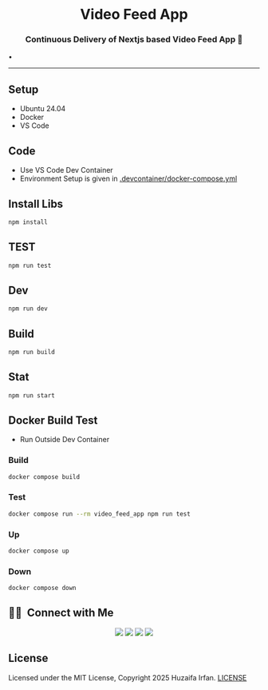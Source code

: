 <br />

<div align="center">
  <h1>Video Feed App</h1>
  <p><h3 align="center">Continuous Delivery of Nextjs based Video Feed App 🚀</h3></p>
</div>


•
<hr>

## Setup

- Ubuntu 24.04
- Docker
- VS Code

## Code

- Use VS Code Dev Container
- Environment Setup is given in [.devcontainer/docker-compose.yml](.devcontainer/docker-compose.yml)

## Install Libs

```sh
npm install
```

## TEST

```sh
npm run test
```

## Dev

```sh
npm run dev
```

## Build

```sh
npm run build
```

## Stat

```sh
npm run start
```


## Docker Build Test

- Run Outside Dev Container

### Build
```sh
docker compose build
```

### Test
```sh
docker compose run --rm video_feed_app npm run test
```

### Up
```sh
docker compose up
```

### Down
```sh
docker compose down
```


## 🤝🏻 &nbsp;Connect with Me

<p align="center">
<a href="https://www.huzaifairfan.com"><img src="https://img.shields.io/badge/-huzaifairfan.com-1aa260?style=flat&logo=Google-Chrome&logoColor=white"/></a>
<a href="https://www.linkedin.com/in/huzaifairfan/"><img src="https://img.shields.io/badge/-Huzaifa%20Irfan-0072b1?style=flat&logo=Linkedin&logoColor=white"/></a>
<a href="https://github.com/HuzaifaIrfan/"><img src="https://img.shields.io/badge/-Huzaifa%20Irfan-4078c0?style=flat&logo=Github&logoColor=white"/></a>
<a href="mailto:contact@huzaifairfan.com"><img src="https://img.shields.io/badge/-contact@huzaifairfan.com-c71610?style=flat&logo=Gmail&logoColor=white"/></a>
</p>

## License

Licensed under the MIT License, Copyright 2025 Huzaifa Irfan. [LICENSE](LICENSE)